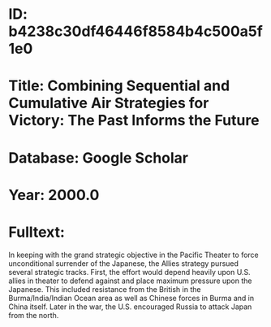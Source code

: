 # ID: b4238c30df46446f8584b4c500a5f1e0
# Title: Combining Sequential and Cumulative Air Strategies for Victory: The Past Informs the Future
# Database: Google Scholar
# Year: 2000.0
# Fulltext:
In keeping with the grand strategic objective in the Pacific Theater to force unconditional surrender of the Japanese, the Allies strategy pursued several strategic tracks.
First, the effort would depend heavily upon U.S. allies in theater to defend against and place maximum pressure upon the Japanese.
This included resistance from the British in the Burma/India/Indian Ocean area as well as Chinese forces in Burma and in China itself.
Later in the war, the U.S. encouraged Russia to attack Japan from the north.